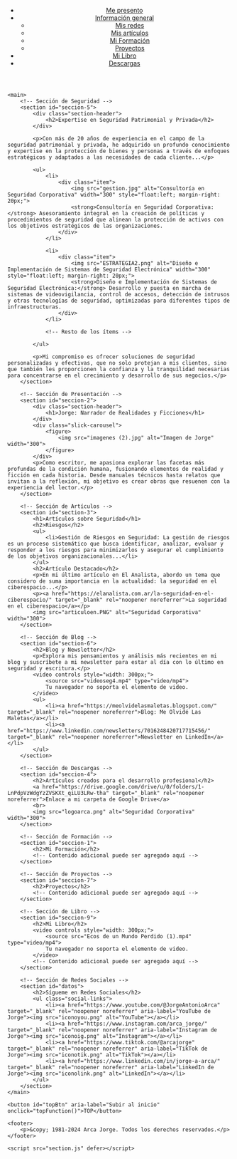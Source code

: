 <!DOCTYPE html>
<html lang="es">
<head>
    <meta charset="UTF-8">
    <meta name="viewport" content="width=device-width, initial-scale=1.0">
    <title>Jorge Arca - Seguridad y Escritura</title>
    <link rel="shortcut icon" href="logoarca.png" type="image/x-icon">
    <link rel="stylesheet" href="section.css">
</head>
<body>
    <header>
        <nav>
            <ul class="cf">
                <li><a href="#seccion-2">Me presento</a></li>
                <li class="dropdown">
                    <a href="#">Información general</a>
                    <ul class="dropdown-menu">
                        <li><a href="#datos">Mis redes</a></li>
                        <li><a href="#section-3">Mis artículos</a></li>
                        <li><a href="#seccion-1">Mi Formación</a></li>
                        <li><a href="#seccion-7">Proyectos</a></li>
                    </ul>
                </li>
                <li><a href="#seccion-9">Mi Libro</a></li>
                <li><a href="#seccion-4">Descargas</a></li>
            </ul>
        </nav>
    </header>

    <main>
        <!-- Sección de Seguridad -->
        <section id="seccion-5">
            <div class="section-header">
                <h2>Expertise en Seguridad Patrimonial y Privada</h2>
            </div>
        
            <p>Con más de 20 años de experiencia en el campo de la seguridad patrimonial y privada, he adquirido un profundo conocimiento y expertise en la protección de bienes y personas a través de enfoques estratégicos y adaptados a las necesidades de cada cliente...</p>
            
            <ul>
                <li>
                    <div class="item">
                        <img src="gestion.jpg" alt="Consultoría en Seguridad Corporativa" width="300" style="float:left; margin-right: 20px;">
                        <strong>Consultoría en Seguridad Corporativa:</strong> Asesoramiento integral en la creación de políticas y procedimientos de seguridad que alinean la protección de activos con los objetivos estratégicos de las organizaciones.
                    </div>
                </li>
                
                <li>
                    <div class="item">
                        <img src="ESTRATEGIA2.png" alt="Diseño e Implementación de Sistemas de Seguridad Electrónica" width="300" style="float:left; margin-right: 20px;">
                        <strong>Diseño e Implementación de Sistemas de Seguridad Electrónica:</strong> Desarrollo y puesta en marcha de sistemas de videovigilancia, control de accesos, detección de intrusos y otras tecnologías de seguridad, optimizadas para diferentes tipos de infraestructuras.
                    </div>
                </li>

                <!-- Resto de los ítems -->

            </ul>
        
            <p>Mi compromiso es ofrecer soluciones de seguridad personalizadas y efectivas, que no solo protejan a mis clientes, sino que también les proporcionen la confianza y la tranquilidad necesarias para concentrarse en el crecimiento y desarrollo de sus negocios.</p>
        </section>

        <!-- Sección de Presentación -->
        <section id="seccion-2">
            <div class="section-header">
                <h1>Jorge: Narrador de Realidades y Ficciones</h1>
            </div>
            <div class="slick-carousel">
                <figure>
                    <img src="imagenes (2).jpg" alt="Imagen de Jorge" width="300">
                </figure>
            </div>
            <p>Como escritor, me apasiona explorar las facetas más profundas de la condición humana, fusionando elementos de realidad y ficción en cada historia. Desde manuales técnicos hasta relatos que invitan a la reflexión, mi objetivo es crear obras que resuenen con la experiencia del lector.</p>
        </section>

        <!-- Sección de Artículos -->
        <section id="section-3">
            <h1>Artículos sobre Seguridad</h1>
            <h2>Riesgos</h2>
            <ul>
                <li>Gestión de Riesgos en Seguridad: La gestión de riesgos es un proceso sistemático que busca identificar, analizar, evaluar y responder a los riesgos para minimizarlos y asegurar el cumplimiento de los objetivos organizacionales...</li>
            </ul>
            <h2>Artículo Destacado</h2>
            <p>En mi último artículo en El Analista, abordo un tema que considero de suma importancia en la actualidad: la seguridad en el ciberespacio...</p>
            <p><a href="https://elanalista.com.ar/la-seguridad-en-el-ciberespacio/" target="_blank" rel="noopener noreferrer">La seguridad en el ciberespacio</a></p>
            <img src="articuloen.PNG" alt="Seguridad Corporativa" width="300">
        </section>

        <!-- Sección de Blog -->
        <section id="section-6">
            <h2>Blog y Newsletter</h2>
            <p>Explora mis pensamientos y análisis más recientes en mi blog y suscríbete a mi newsletter para estar al día con lo último en seguridad y escritura.</p>
            <video controls style="width: 300px;">
                <source src="videoseg4.mp4" type="video/mp4">
                Tu navegador no soporta el elemento de video.
            </video>
            <ul>
                <li><a href="https://meolvidelasmaletas.blogspot.com/" target="_blank" rel="noopener noreferrer">Blog: Me Olvidé Las Maletas</a></li>
                <li><a href="https://www.linkedin.com/newsletters/7016248420717715456/" target="_blank" rel="noopener noreferrer">Newsletter en LinkedIn</a></li>
            </ul>
        </section>

        <!-- Sección de Descargas -->
        <section id="seccion-4">
            <h2>Artículos creados para el desarrollo profesional</h2>
            <a href="https://drive.google.com/drive/u/0/folders/1-LnPdpVzWdgYzZVSKXt_qiLU3LRw-tha" target="_blank" rel="noopener noreferrer">Enlace a mi carpeta de Google Drive</a>
            <br>
            <img src="logoarca.png" alt="Seguridad Corporativa" width="300">
        </section>

        <!-- Sección de Formación -->
        <section id="seccion-1">
            <h2>Mi Formación</h2>
            <!-- Contenido adicional puede ser agregado aquí -->
        </section>

        <!-- Sección de Proyectos -->
        <section id="seccion-7">
            <h2>Proyectos</h2>
            <!-- Contenido adicional puede ser agregado aquí -->
        </section>

        <!-- Sección de Libro -->
        <section id="seccion-9">
            <h2>Mi Libro</h2>
            <video controls style="width: 300px;">
                <source src="Ecos de un Mundo Perdido (1).mp4" type="video/mp4">
                Tu navegador no soporta el elemento de video.
            </video>
            <!-- Contenido adicional puede ser agregado aquí -->
        </section>

        <!-- Sección de Redes Sociales -->
        <section id="datos">
            <h2>Sígueme en Redes Sociales</h2>
            <ul class="social-links">
                <li><a href="https://www.youtube.com/@JorgeAntonioArca" target="_blank" rel="noopener noreferrer" aria-label="YouTube de Jorge"><img src="iconoyou.png" alt="YouTube"></a></li>
                <li><a href="https://www.instagram.com/arca_jorge/" target="_blank" rel="noopener noreferrer" aria-label="Instagram de Jorge"><img src="iconoig.png" alt="Instagram"></a></li>
                <li><a href="https://www.tiktok.com/@arcajorge" target="_blank" rel="noopener noreferrer" aria-label="TikTok de Jorge"><img src="iconotik.png" alt="TikTok"></a></li>
                <li><a href="https://www.linkedin.com/in/jorge-a-arca/" target="_blank" rel="noopener noreferrer" aria-label="LinkedIn de Jorge"><img src="iconolink.png" alt="LinkedIn"></a></li>
            </ul>
        </section>
    </main>

    <button id="topBtn" aria-label="Subir al inicio" onclick="topFunction()">TOP</button>

    <footer>
        <p>&copy; 1981-2024 Arca Jorge. Todos los derechos reservados.</p>
    </footer>

    <script src="section.js" defer></script>
</body>
</html>

